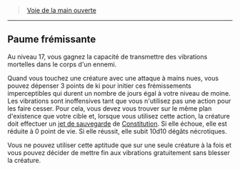 ﻿---
!GenericItem
Id: monk_openhand_hd.md#paume-frémissante
ParentLink: monk_openhand_hd.md#voie-de-la-main-ouverte
Name: Paume frémissante
ParentName: Voie de la main ouverte
NameLevel: 2
Attributes: {}
---
> [Voie de la main ouverte](hd_monk_openhand.md)

---

## Paume frémissante

Au niveau 17, vous gagnez la capacité de transmettre des vibrations mortelles dans le corps d'un ennemi.

Quand vous touchez une créature avec une attaque à mains nues, vous pouvez dépenser 3 points de ki pour initier ces frémissements imperceptibles qui durent un nombre de jours égal à votre niveau de moine. Les vibrations sont inoffensives tant que vous n'utilisez pas une action pour les faire cesser. Pour cela, vous devez vous trouver sur le même plan d'existence que votre cible et, lorsque vous utilisez cette action, la créature doit effectuer un [jet de sauvegarde](hd_abilities_jets_de_sauvegarde.md) de [Constitution](hd_abilities_constitution.md). Si elle échoue, elle est réduite à 0 point de vie. Si elle réussit, elle subit 10d10 dégâts nécrotiques.

Vous ne pouvez utiliser cette aptitude que sur une seule créature à la fois et vous pouvez décider de mettre fin aux vibrations gratuitement sans blesser la créature.

